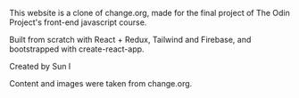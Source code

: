 This website is a clone of change.org, made for the final project of The Odin Project's front-end javascript course.

Built from scratch with React + Redux, Tailwind and Firebase, and bootstrapped with create-react-app.

Created by Sun I

Content and images were taken from change.org.
